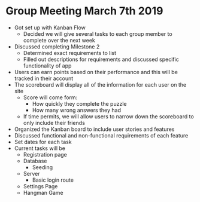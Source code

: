 # Group Meeting March 7th 2019

* Got set up with Kanban Flow
  * Decided we will give several tasks to each group member to complete over the next week
* Discussed completing Milestone 2
  * Determined exact requirements to list
  * Filled out descriptions for requirements and discussed specific functionality of app
* Users can earn points based on their performance and this will be tracked in their account
* The scoreboard will display all of the information for each user on the site
  * Score will come form:
    * How quickly they complete the puzzle
    * How many wrong answers they had
  * If time permits, we will allow users to narrow down the scoreboard to only include their friends
* Organized the Kanban board to include user stories and features
* Discussed functional and non-functional requirements of each feature
* Set dates for each task
* Current tasks will be
  * Registration page
  * Database
    * Seeding
  * Server
    * Basic login route
  * Settings Page
  * Hangman Game